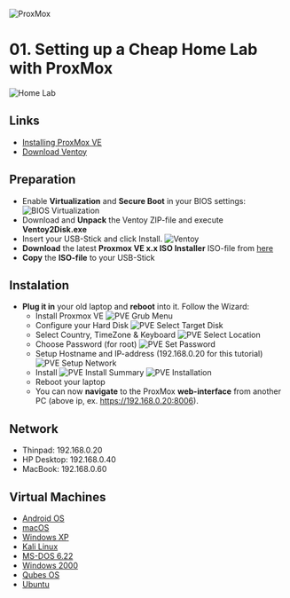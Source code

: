 ![ProxMox](../_assets/images/proxmox.png)
# 01. Setting up a Cheap Home Lab with ProxMox

![Home Lab](_assets/images/setup_home_lab.png)

## Links

- [Installing ProxMox VE](https://pve.proxmox.com/pve-docs/chapter-pve-installation.html)
- [Download Ventoy](https://www.ventoy.net/en/download.html)

## Preparation

- Enable **Virtualization** and **Secure Boot** in your BIOS settings:
   ![BIOS Virtualization](_assets/images/bios.png)
- Download and **Unpack** the Ventoy ZIP-file and execute **Ventoy2Disk.exe**
- Insert your USB-Stick and click Install.
   ![Ventoy](_assets/images/ventoy.png)
- **Download** the latest **Proxmox VE x.x ISO Installer** ISO-file from [here](https://www.proxmox.com/en/downloads/category/iso-images-pve)
- **Copy** the **ISO-file** to your USB-Stick

## Instalation

- **Plug it in** your old laptop and **reboot** into it. Follow the Wizard:
   - Install Proxmox VE
      ![PVE Grub Menu](_assets/images/pve-grub-menu.png)
   - Configure your Hard Disk
      ![PVE Select Target Disk](_assets/images/pve-select-target-disk.png)
   - Select Country, TimeZone & Keyboard
      ![PVE Select Location](_assets/images/pve-select-location.png)
   - Choose Password (for root)
      ![PVE Set Password](_assets/images/pve-set-password.png)
   - Setup Hostname and IP-address (192.168.0.20 for this tutorial)
      ![PVE Setup Network](_assets/images/pve-setup-network.png)
   - Install
      ![PVE Install Summary](_assets/images/pve-install-summary.png)
      ![PVE Installation](_assets/images/pve-installation.png)
   - Reboot your laptop
   - You can now **navigate** to the ProxMox **web-interface** from another PC (above ip, ex. https://192.168.0.20:8006).

## Network

- Thinpad: 192.168.0.20
- HP Desktop: 192.168.0.40
- MacBook: 192.168.0.60

## Virtual Machines

  - [Android OS](011_android_os/README.md)
  - [macOS](012_mac_os/README.md)
  - [Windows XP](013_windows_xp/README.md)
  - [Kali Linux](014_kali_linux/README.md)
  - [MS-DOS 6.22](015_msdos/README.md)
  - [Windows 2000](016_win2000/README.md)
  - [Qubes OS](017_qubes_os/README.md)
  - [Ubuntu](018_ubuntu/README.md)